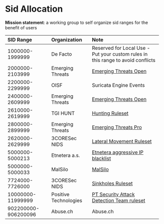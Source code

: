 # Sid Allocation

**Mission statement**: a working group to self organize sid ranges for the benefit of users


|      SID Range      | Organization          | Note                                                                                                 |
| :------------------ | :-------------------- | :--------------------------------------------------------------------------------------------------- |
| 1000000-1999999     | De Facto              | Reserved for Local Use - Put your custom rules in this range to avoid conflicts                      |
| 2000000-2103999     | Emerging Threats      | [Emerging Threats Open](https://doc.emergingthreats.net/bin/view/Main/SidAllocation)                 |
| 2200000-2299999     | OISF                  | Suricata Engine Events                                                                               |
| 2400000-2609999     | Emerging Threats      | [Emerging Threats Open](https://doc.emergingthreats.net/bin/view/Main/SidAllocation)                 |
| 2610000-2619999     | TGI HUNT              | [Hunting Ruleset](https://github.com/travisbgreen/hunting-rules)                                     |
| 2800000-2899999     | Emerging Threats      | [Emerging Threats Pro](https://doc.emergingthreats.net/bin/view/Main/SidAllocation)                  |
| 2620000-2629999     | 3CORESec NIDS         | [Lateral Movement Ruleset](https://dtection.io/ruleset)                                              |
| 5000000-5000213     | Etnetera a.s.         | [Etnetera aggressive IP blacklist](https://security.etnetera.cz/feeds/etn_aggressive.rules)          |
| 5000000-5000033     | MalSilo               | [MalSilo](https://malsilo.gitlab.io/feeds/)                                                          |
| 7724000-7726000     | 3CORESec NIDS         | [Sinkholes Ruleset](https://dtection.io/ruleset)                                                     |
| 10000000-11999999   | Positive Technologies | [PT Security Attack Detection Team ruleset](https://github.com/ptresearch/AttackDetection#sid-range) |
| 902200000-906200096 | Abuse.ch              | Abuse.ch                                                                                             |

